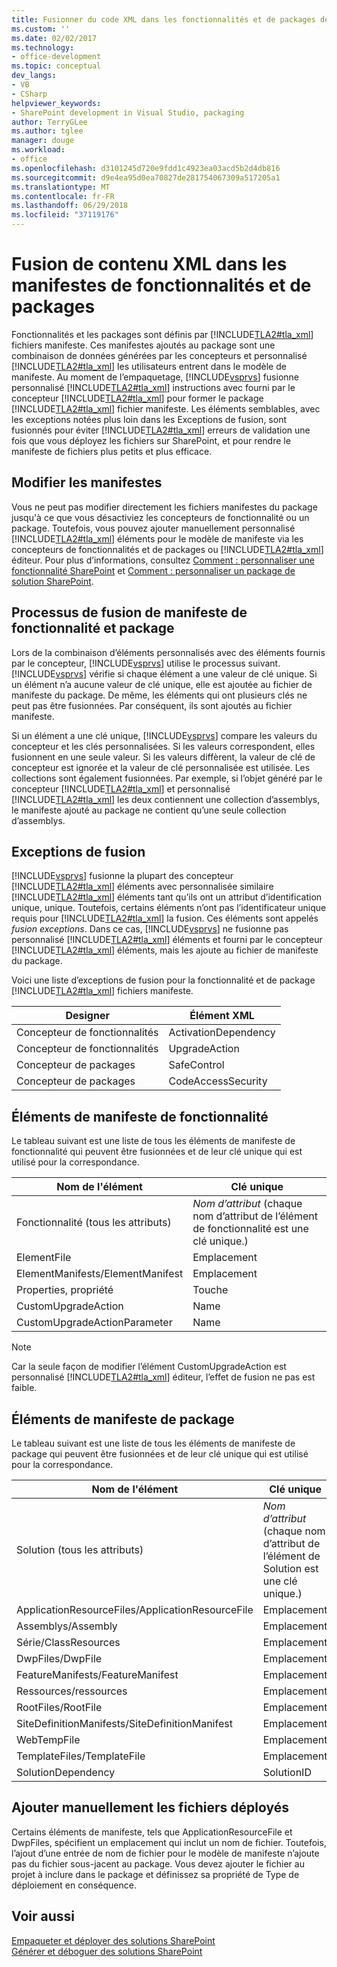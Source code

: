 ```yaml
---
title: Fusionner du code XML dans les fonctionnalités et de packages de manifestes | Microsoft Docs
ms.custom: ''
ms.date: 02/02/2017
ms.technology:
- office-development
ms.topic: conceptual
dev_langs:
- VB
- CSharp
helpviewer_keywords:
- SharePoint development in Visual Studio, packaging
author: TerryGLee
ms.author: tglee
manager: douge
ms.workload:
- office
ms.openlocfilehash: d3101245d720e9fdd1c4923ea03acd5b2d4db816
ms.sourcegitcommit: d9e4ea95d0ea70827de281754067309a517205a1
ms.translationtype: MT
ms.contentlocale: fr-FR
ms.lasthandoff: 06/29/2018
ms.locfileid: "37119176"
---
```

# <a name="merge-xml-in-feature-and-package-manifests"></a>Fusion de contenu XML dans les manifestes de fonctionnalités et de packages
  Fonctionnalités et les packages sont définis par [!INCLUDE[TLA2#tla_xml](../sharepoint/includes/tla2sharptla-xml-md.md)] fichiers manifeste. Ces manifestes ajoutés au package sont une combinaison de données générées par les concepteurs et personnalisé [!INCLUDE[TLA2#tla_xml](../sharepoint/includes/tla2sharptla-xml-md.md)] les utilisateurs entrent dans le modèle de manifeste. Au moment de l’empaquetage, [!INCLUDE[vsprvs](../sharepoint/includes/vsprvs-md.md)] fusionne personnalisé [!INCLUDE[TLA2#tla_xml](../sharepoint/includes/tla2sharptla-xml-md.md)] instructions avec fourni par le concepteur [!INCLUDE[TLA2#tla_xml](../sharepoint/includes/tla2sharptla-xml-md.md)] pour former le package [!INCLUDE[TLA2#tla_xml](../sharepoint/includes/tla2sharptla-xml-md.md)] fichier manifeste. Les éléments semblables, avec les exceptions notées plus loin dans les Exceptions de fusion, sont fusionnés pour éviter [!INCLUDE[TLA2#tla_xml](../sharepoint/includes/tla2sharptla-xml-md.md)] erreurs de validation une fois que vous déployez les fichiers sur SharePoint, et pour rendre le manifeste de fichiers plus petits et plus efficace.  
  
## <a name="modify-the-manifests"></a>Modifier les manifestes
 Vous ne peut pas modifier directement les fichiers manifestes du package jusqu'à ce que vous désactiviez les concepteurs de fonctionnalité ou un package. Toutefois, vous pouvez ajouter manuellement personnalisé [!INCLUDE[TLA2#tla_xml](../sharepoint/includes/tla2sharptla-xml-md.md)] éléments pour le modèle de manifeste via les concepteurs de fonctionnalités et de packages ou [!INCLUDE[TLA2#tla_xml](../sharepoint/includes/tla2sharptla-xml-md.md)] éditeur. Pour plus d’informations, consultez [Comment : personnaliser une fonctionnalité SharePoint](../sharepoint/how-to-customize-a-sharepoint-feature.md) et [Comment : personnaliser un package de solution SharePoint](../sharepoint/how-to-customize-a-sharepoint-solution-package.md).  
  
## <a name="feature-and-package-manifest-merge-process"></a>Processus de fusion de manifeste de fonctionnalité et package
 Lors de la combinaison d’éléments personnalisés avec des éléments fournis par le concepteur, [!INCLUDE[vsprvs](../sharepoint/includes/vsprvs-md.md)] utilise le processus suivant. [!INCLUDE[vsprvs](../sharepoint/includes/vsprvs-md.md)] vérifie si chaque élément a une valeur de clé unique. Si un élément n’a aucune valeur de clé unique, elle est ajoutée au fichier de manifeste du package. De même, les éléments qui ont plusieurs clés ne peut pas être fusionnées. Par conséquent, ils sont ajoutés au fichier manifeste.  
  
 Si un élément a une clé unique, [!INCLUDE[vsprvs](../sharepoint/includes/vsprvs-md.md)] compare les valeurs du concepteur et les clés personnalisées. Si les valeurs correspondent, elles fusionnent en une seule valeur. Si les valeurs diffèrent, la valeur de clé de concepteur est ignorée et la valeur de clé personnalisée est utilisée. Les collections sont également fusionnées. Par exemple, si l’objet généré par le concepteur [!INCLUDE[TLA2#tla_xml](../sharepoint/includes/tla2sharptla-xml-md.md)] et personnalisé [!INCLUDE[TLA2#tla_xml](../sharepoint/includes/tla2sharptla-xml-md.md)] les deux contiennent une collection d’assemblys, le manifeste ajouté au package ne contient qu’une seule collection d’assemblys.  
  
## <a name="merge-exceptions"></a>Exceptions de fusion
 [!INCLUDE[vsprvs](../sharepoint/includes/vsprvs-md.md)] fusionne la plupart des concepteur [!INCLUDE[TLA2#tla_xml](../sharepoint/includes/tla2sharptla-xml-md.md)] éléments avec personnalisée similaire [!INCLUDE[TLA2#tla_xml](../sharepoint/includes/tla2sharptla-xml-md.md)] éléments tant qu’ils ont un attribut d’identification unique, unique. Toutefois, certains éléments n’ont pas l’identificateur unique requis pour [!INCLUDE[TLA2#tla_xml](../sharepoint/includes/tla2sharptla-xml-md.md)] la fusion. Ces éléments sont appelés *fusion exceptions*. Dans ce cas, [!INCLUDE[vsprvs](../sharepoint/includes/vsprvs-md.md)] ne fusionne pas personnalisé [!INCLUDE[TLA2#tla_xml](../sharepoint/includes/tla2sharptla-xml-md.md)] éléments et fourni par le concepteur [!INCLUDE[TLA2#tla_xml](../sharepoint/includes/tla2sharptla-xml-md.md)] éléments, mais les ajoute au fichier de manifeste du package.  
  
 Voici une liste d’exceptions de fusion pour la fonctionnalité et de package [!INCLUDE[TLA2#tla_xml](../sharepoint/includes/tla2sharptla-xml-md.md)] fichiers manifeste.  
  
|Designer|Élément XML|  
|--------------|-----------------|  
|Concepteur de fonctionnalités|ActivationDependency|  
|Concepteur de fonctionnalités|UpgradeAction|  
|Concepteur de packages|SafeControl|  
|Concepteur de packages|CodeAccessSecurity|  
  
## <a name="feature-manifest-elements"></a>Éléments de manifeste de fonctionnalité
 Le tableau suivant est une liste de tous les éléments de manifeste de fonctionnalité qui peuvent être fusionnées et de leur clé unique qui est utilisé pour la correspondance.  
  
|Nom de l'élément|Clé unique|  
|------------------|----------------|  
|Fonctionnalité (tous les attributs)|*Nom d’attribut* (chaque nom d’attribut de l’élément de fonctionnalité est une clé unique.)|  
|ElementFile|Emplacement|  
|ElementManifests/ElementManifest|Emplacement|  
|Properties, propriété|Touche|  
|CustomUpgradeAction|Name|  
|CustomUpgradeActionParameter|Name|  
  
> [!NOTE]  
>  Car la seule façon de modifier l’élément CustomUpgradeAction est personnalisé [!INCLUDE[TLA2#tla_xml](../sharepoint/includes/tla2sharptla-xml-md.md)] éditeur, l’effet de fusion ne pas est faible.  
  
## <a name="package-manifest-elements"></a>Éléments de manifeste de package
 Le tableau suivant est une liste de tous les éléments de manifeste de package qui peuvent être fusionnées et de leur clé unique qui est utilisé pour la correspondance.  
  
|Nom de l'élément|Clé unique|  
|------------------|----------------|  
|Solution (tous les attributs)|*Nom d’attribut* (chaque nom d’attribut de l’élément de Solution est une clé unique.)|  
|ApplicationResourceFiles/ApplicationResourceFile|Emplacement|  
|Assemblys/Assembly|Emplacement|  
|Série/ClassResources|Emplacement|  
|DwpFiles/DwpFile|Emplacement|  
|FeatureManifests/FeatureManifest|Emplacement|  
|Ressources/ressources|Emplacement|  
|RootFiles/RootFile|Emplacement|  
|SiteDefinitionManifests/SiteDefinitionManifest|Emplacement|  
|WebTempFile|Emplacement|  
|TemplateFiles/TemplateFile|Emplacement|  
|SolutionDependency|SolutionID|  
  
## <a name="manually-add-deployed-files"></a>Ajouter manuellement les fichiers déployés
 Certains éléments de manifeste, tels que ApplicationResourceFile et DwpFiles, spécifient un emplacement qui inclut un nom de fichier. Toutefois, l’ajout d’une entrée de nom de fichier pour le modèle de manifeste n’ajoute pas du fichier sous-jacent au package. Vous devez ajouter le fichier au projet à inclure dans le package et définissez sa propriété de Type de déploiement en conséquence.  
  
## <a name="see-also"></a>Voir aussi
 [Empaqueter et déployer des solutions SharePoint](../sharepoint/packaging-and-deploying-sharepoint-solutions.md)   
 [Générer et déboguer des solutions SharePoint](../sharepoint/building-and-debugging-sharepoint-solutions.md)  
  

